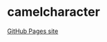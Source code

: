 # camelcharacter
<a href="https://tnakashimaewmjapan.github.io/camelcharacter" target="_blank">GitHub Pages site</a>